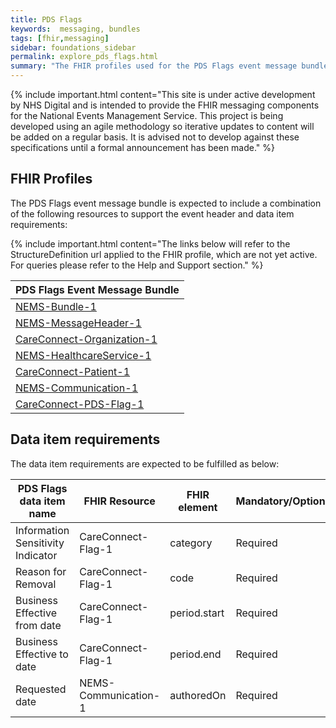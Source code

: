 ```yaml
---
title: PDS Flags
keywords:  messaging, bundles
tags: [fhir,messaging]
sidebar: foundations_sidebar
permalink: explore_pds_flags.html
summary: "The FHIR profiles used for the PDS Flags event message bundle"
---
```


{% include important.html content="This site is under active development by NHS Digital and is intended to provide the FHIR messaging components for the National Events Management Service. This project is being developed using an agile methodology so iterative updates to content will be added on a regular basis. It is advised not to develop against these specifications until a formal announcement has been made." %}

## FHIR Profiles ##

The PDS Flags event message bundle is expected to include a combination of the following resources to support the event header and data item requirements:

{% include important.html content="The links below will refer to the StructureDefinition url applied to the FHIR profile, which are not yet active. For queries please refer to the Help and Support section." %}

| PDS Flags Event Message Bundle   |
|----------------------------------|
| [NEMS-Bundle-1](https://fhir.nhs.uk/STU3/StructureDefinition/NEMS-Bundle-1)                              |
| [NEMS-MessageHeader-1](https://fhir.nhs.uk/STU3/StructureDefinition/NEMS-MessageHeader-1)                       |
| [CareConnect-Organization-1](https://fhir.hl7.org.uk/STU3/StructureDefinition/CareConnect-Organization-1)                |
| [NEMS-HealthcareService-1](https://fhir.nhs.uk/STU3/StructureDefinition/NEMS-HealthcareService-1)                   |
| [CareConnect-Patient-1](https://fhir.hl7.org.uk/STU3/StructureDefinition/CareConnect-Patient-1)                     |
| [NEMS-Communication-1](https://fhir.nhs.uk/STU3/StructureDefinition/NEMS-Communication-1)                       |
| [CareConnect-PDS-Flag-1](https://fhir.nhs.uk/STU3/StructureDefinition/CareConnect-PDS-Flag-1)           |

## Data item requirements  ##

The data item requirements are expected to be fulfilled as below:

| PDS Flags data item name          | FHIR Resource       | FHIR element | Mandatory/Optional/Required |
|-----------------------------------|---------------------|--------------|-----------------------------|
| Information Sensitivity Indicator | CareConnect-Flag-1  | category     | Required                    |
| Reason for Removal                | CareConnect-Flag-1  | code         | Required                    |
| Business Effective from date      | CareConnect-Flag-1  | period.start | Required                    |
| Business Effective to date        | CareConnect-Flag-1  | period.end   | Required                    |
| Requested date                    | NEMS-Communication-1 | authoredOn   | Required                    |










